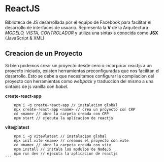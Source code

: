 # ReactJS

Biblioteca de JS desarrollada por el equipo de Facebook para facilitar el desarrollo de interfaces de usuario.
Representa la __V__ de la Arquitectura _MODELO, VISTA, CONTROLADOR_ y utiliza una sintaxis conocida como __JSX__ (JavaScript & XML)

## Creacion de un Proyecto

Si bien podemos crear un proyecto desde cero o incorporar reactjs a un proyecto iniciado, existen herramientas preconfiguradas que nos facilitan el desarrollo.
Esto se debe a que necesitamos configurar la compilacion del proyecto con herramientas como _webpack_ y traduccion del mismo a una sintaxis de js vanilla con _babel_.

__create-react-app__
```
	npm i -g create-react-app // instalacion global
	npx create-react-app <name> // crea un proyecto con CRP
	cd <name> // abre la carpeta creada con CRP
	npm start // ejecuta la aplicacion de reactjs
```
__vite@latest__
````
	npm i -g vite@latest // instalacion global
	npx init vite <name> // creamos el proyecto con vite
	cd <name> // abre la carpeta creada con vite
	npm install // instala los modulos de NodeJS
	npm run dev // ejecuta la aplicacion de reactjs
```

